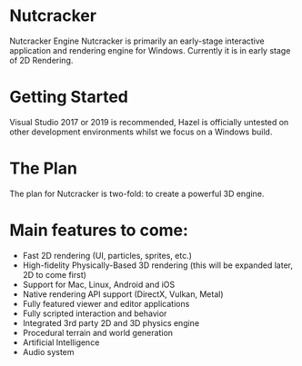# Nutcracker
Nutcracker Engine
Nutcracker is primarily an early-stage interactive application and rendering engine for Windows. Currently it is in early stage of 2D Rendering.

# Getting Started
Visual Studio 2017 or 2019 is recommended, Hazel is officially untested on other development environments whilst we focus on a Windows build.

# The Plan
The plan for Nutcracker is two-fold: to create a powerful 3D engine.

# Main features to come:

* Fast 2D rendering (UI, particles, sprites, etc.)
* High-fidelity Physically-Based 3D rendering (this will be expanded later, 2D to come first)
* Support for Mac, Linux, Android and iOS
* Native rendering API support (DirectX, Vulkan, Metal)
* Fully featured viewer and editor applications
* Fully scripted interaction and behavior
* Integrated 3rd party 2D and 3D physics engine
* Procedural terrain and world generation
* Artificial Intelligence
* Audio system
